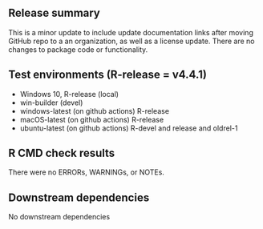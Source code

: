 ## Release summary
This is a minor update to include update documentation links after moving GitHub repo to a an organization, as well as a license update. There are no changes to package code or functionality.

## Test environments (R-release = v4.4.1)
* Windows 10, R-release (local)
* win-builder (devel)
* windows-latest (on github actions) R-release
* macOS-latest (on github actions) R-release
* ubuntu-latest (on github actions) R-devel and release and oldrel-1

## R CMD check results
There were no ERRORs, WARNINGs, or NOTEs.

## Downstream dependencies
No downstream dependencies
